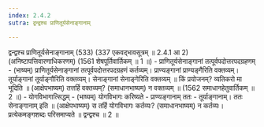 ```yaml
---
index: 2.4.2
sutra: द्वन्द्वश्च प्राणितूर्यसेनाङ्गानाम्

---
```

द्वन्द्वश्च प्राणितूर्यसेनाङ्गानाम् (533) (337 एकवद्भावसूत्रम् ॥ 2.4.1 आ 2) (अनिष्टापत्तिवारणाधिकरणम्) (1561 शेषपूर्तिवार्तिकम् ॥ 1 ॥) - प्राणितूर्यसेनाङ्गानां तत्पूर्वपदोत्तरपदग्रहणम् - (भाष्यम्) प्राणितूर्यसेनाङ्गानां तत्पूर्वपदोत्तरपदग्रहणं कर्तव्यम्। प्राण्यङ्गानां प्राण्यङ्गैरिति वक्तव्यम्। तूर्याङ्गानां तूर्याङ्गौरिति वक्तव्यम्। सेनाङ्गानां सेनाङ्गेरिति वक्तव्यम् ॥ किं प्रयोजनम्? व्यतिकरो मा भूदिति ॥ (आक्षेपभाष्यम्) तत्तर्हि वक्तव्यम्? (समाधानभाष्यम्) न वक्तव्यम् ॥ (1562 समाधानहेतुवार्तिकम् ॥ 2 ॥) - योगविभागात्सिद्धम् - (भाष्यम्) योगविभागः करिष्यते  -  प्राण्यङ्गानाम् ततः  -  तूर्याङ्गानाम्। ततः सेनाङ्गानाम् इति ॥ (आक्षेपभाष्यम्) स तर्हि योगविभागः कर्तव्यः? (समाधानभाष्यम्) न कर्तव्यः। प्रत्येकमङ्गशब्दः परिसमाप्यते ॥ द्वन्द्वश्च ॥ 2 ॥